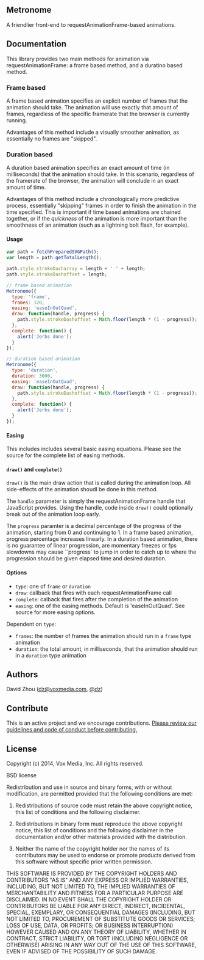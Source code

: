 
## Metronome

A friendlier front-end to requestAnimationFrame-based animations.

## Documentation

This library provides two main methods for animation via requestAnimationFrame: a frame based
method, and a duratino based method.

### Frame based

A frame based animation specifies an explicit number of frames that the animation should take.  The animation will use exactly that amount of frames, regardless of the specific framerate that the browser is currently running. 

Advantages of this method include a visually smoother animation, as essentially no frames are "skipped".

### Duration based

A duration based animation specifies an exact amount of time (in milliseconds) that the animation should take.  In this scenario, regardless of the framerate of the browser, the animation will conclude in an exact amount of time.

Advantages of this method include a chronologically more predictive process, essentially "skipping" frames in order to finish the animation in the time specified.  This is important if time based animations are chained together, or if the *quickness* of the animation is more important than the smoothness of an animation (such as a lightning bolt flash, for example).

#### Usage

```javascript
var path = fetchPreparedSVGPath();
var length = path.getTotalLength();

path.style.strokeDasharray = length + ' ' + length;
path.style.strokeDashoffset = length;

// frame based animation
Metronome({
  type: 'frame',
  frames: 120,
  easing: 'easeInOutQuad',
  draw: function(handle, progress) {
    path.style.strokeDashoffset = Math.floor(length * (1 - progress));
  },
  complete: function() {
    alert('Jerbs done');
  }
});

// duration based animation
Metronome({
  type: 'duration',
  duration: 3000,
  easing: 'easeInOutQuad',
  draw: function(handle, progress) {
    path.style.strokeDashoffset = Math.floor(length * (1 - progress));
  },
  complete: function() {
    alert('Jerbs done');
  }
});


```

#### Easing

This includes includes several basic easing equations.  Please see the source for the complete list of easing methods.

#### ``draw()`` and ``complete()``

``draw()`` is the main draw action that is called during the animation loop.  All side-effects of the animation shoudl be done in this method. 

The ``handle`` parameter is simply the requestAnimationFrame handle that JavaScript provides.  Using the handle, code inside ``draw()`` could optionally break out of the animation loop early.  

The ``progress`` paramter is a decimal percentage of the progress of the animation, starting from 0 and continuing to 1. In a frame based animation, progress percentage increases linearly.  In a duration based animation, there is no guarantee of linear progression, are momentary freezes or fps slowdowns may cause ``progress` to jump in order to catch up to where the progression should be given elapsed time and desired duration.

#### Options

- ``type``: one of ``frame`` or ``duration``
- ``draw``: callback that fires with each requestAnimationFrame call
- ``complete``: calback that fires after the completion of the animation
- ``easing``: one of the easing methods.  Default is 'easeInOutQuad'. See source for more easing options.

Dependent on ``type``:

- ``frames``: the number of frames the animation should run in a ``frame`` type animation
- ``duration``: the total amount, in milliseconds, that the animation should run in a ``duration`` type animation

## Authors

David Zhou (dz@voxmedia.com, [@dz](http://twitter.com/dz))

## Contribute

This is an active project and we encourage contributions. [Please review our guidelines and code of conduct before contributing.](https://github.com/voxmedia/open-source-contribution-guidelines)

## License 

Copyright (c) 2014, Vox Media, Inc.
All rights reserved.

BSD license

Redistribution and use in source and binary forms, with or without modification, are permitted provided that the following conditions are met:

1. Redistributions of source code must retain the above copyright notice, this list of conditions and the following disclaimer.

2. Redistributions in binary form must reproduce the above copyright notice, this list of conditions and the following disclaimer in the documentation and/or other materials provided with the distribution.

3. Neither the name of the copyright holder nor the names of its contributors may be used to endorse or promote products derived from this software without specific prior written permission.

THIS SOFTWARE IS PROVIDED BY THE COPYRIGHT HOLDERS AND CONTRIBUTORS "AS IS" AND ANY EXPRESS OR IMPLIED WARRANTIES, INCLUDING, BUT NOT LIMITED TO, THE IMPLIED WARRANTIES OF MERCHANTABILITY AND FITNESS FOR A PARTICULAR PURPOSE ARE DISCLAIMED. IN NO EVENT SHALL THE COPYRIGHT HOLDER OR CONTRIBUTORS BE LIABLE FOR ANY DIRECT, INDIRECT, INCIDENTAL, SPECIAL, EXEMPLARY, OR CONSEQUENTIAL DAMAGES (INCLUDING, BUT NOT LIMITED TO, PROCUREMENT OF SUBSTITUTE GOODS OR SERVICES; LOSS OF USE, DATA, OR PROFITS; OR BUSINESS INTERRUPTION) HOWEVER CAUSED AND ON ANY THEORY OF LIABILITY, WHETHER IN CONTRACT, STRICT LIABILITY, OR TORT (INCLUDING NEGLIGENCE OR OTHERWISE) ARISING IN ANY WAY OUT OF THE USE OF THIS SOFTWARE, EVEN IF ADVISED OF THE POSSIBILITY OF SUCH DAMAGE.
